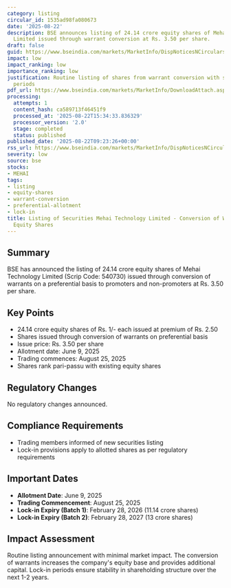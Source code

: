 ```yaml
---
category: listing
circular_id: 1535ad98fa080673
date: '2025-08-22'
description: BSE announces listing of 24.14 crore equity shares of Mehai Technology
  Limited issued through warrant conversion at Rs. 3.50 per share.
draft: false
guid: https://www.bseindia.com/markets/MarketInfo/DispNoticesNCirculars.aspx?Noticeid={63A191A8-BE66-4538-86CD-FAA451AF31AD}&noticeno=20250822-9&dt=08/22/2025&icount=9&totcount=66&flag=0
impact: low
impact_ranking: low
importance_ranking: low
justification: Routine listing of shares from warrant conversion with standard lock-in
  periods
pdf_url: https://www.bseindia.com/markets/MarketInfo/DownloadAttach.aspx?id=20250822-9&attachedId=
processing:
  attempts: 1
  content_hash: ca589713f46451f9
  processed_at: '2025-08-22T15:34:33.836329'
  processor_version: '2.0'
  stage: completed
  status: published
published_date: '2025-08-22T09:23:26+00:00'
rss_url: https://www.bseindia.com/markets/MarketInfo/DispNoticesNCirculars.aspx?Noticeid={63A191A8-BE66-4538-86CD-FAA451AF31AD}&noticeno=20250822-9&dt=08/22/2025&icount=9&totcount=66&flag=0
severity: low
source: bse
stocks:
- MEHAI
tags:
- listing
- equity-shares
- warrant-conversion
- preferential-allotment
- lock-in
title: Listing of Securities Mehai Technology Limited - Conversion of Warrants to
  Equity Shares
---
```


## Summary

BSE has announced the listing of 24.14 crore equity shares of Mehai Technology Limited (Scrip Code: 540730) issued through conversion of warrants on a preferential basis to promoters and non-promoters at Rs. 3.50 per share.

## Key Points

- 24.14 crore equity shares of Rs. 1/- each issued at premium of Rs. 2.50
- Shares issued through conversion of warrants on preferential basis
- Issue price: Rs. 3.50 per share
- Allotment date: June 9, 2025
- Trading commences: August 25, 2025
- Shares rank pari-passu with existing equity shares

## Regulatory Changes

No regulatory changes announced.

## Compliance Requirements

- Trading members informed of new securities listing
- Lock-in provisions apply to allotted shares as per regulatory requirements

## Important Dates

- **Allotment Date**: June 9, 2025
- **Trading Commencement**: August 25, 2025
- **Lock-in Expiry (Batch 1)**: February 28, 2026 (11.14 crore shares)
- **Lock-in Expiry (Batch 2)**: February 28, 2027 (13 crore shares)

## Impact Assessment

Routine listing announcement with minimal market impact. The conversion of warrants increases the company's equity base and provides additional capital. Lock-in periods ensure stability in shareholding structure over the next 1-2 years.